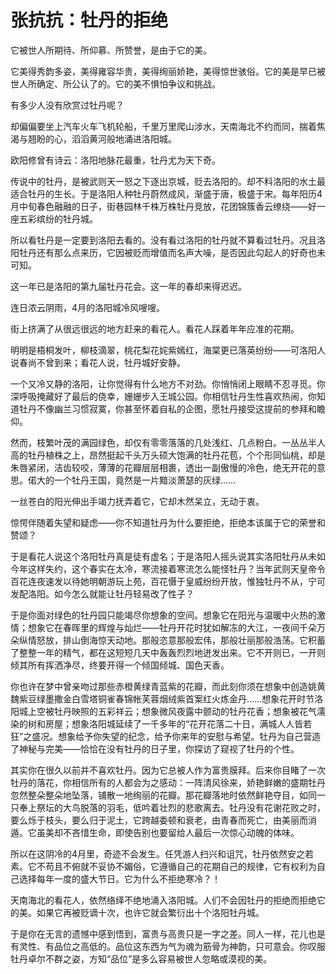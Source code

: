<link href="../../../css/style.css" rel="stylesheet" type="text/css" />

# 张抗抗：牡丹的拒绝

<div class="p">

它被世人所期待、所仰慕、所赞誉，是由于它的美。

它美得秀韵多姿，美得雍容华贵，美得绚丽娇艳，美得惊世骇俗。它的美是早已被世人所确定、所公认了的。它的美不惧怕争议和挑战。

有多少人没有欣赏过牡丹呢？

却偏偏要坐上汽车火车飞机轮船，千里万里爬山涉水，天南海北不约而同，揣着焦渴与翘盼的心，滔滔黄河般地涌进洛阳城。

欧阳修曾有诗云：洛阳地脉花最重，牡丹尤为天下奇。

传说中的牡丹，是被武则天一怒之下逐出京城，贬去洛阳的。却不料洛阳的水土最适合牡丹的生长。于是洛阳人种牡丹蔚然成风，渐盛于唐，极盛于宋。每年阳历4月中旬春色融融的日子，街巷园林千株万株牡丹竞放，花团锦簇香云缭绕——好一座五彩缤纷的牡丹城。

所以看牡丹是一定要到洛阳去看的。没有看过洛阳的牡丹就不算看过牡丹。况且洛阳牡丹还有那么点来历，它因被贬而增值而名声大噪，是否因此勾起人的好奇也未可知。

这一年已是洛阳的第九届牡丹花会。这一年的春却来得迟迟。

连日浓云阴雨，4月的洛阳城冷风嗖嗖。

街上挤满了从很远很远的地方赶来的看花人。看花人踩着年年应准的花期。

明明是梧桐发叶，柳枝滴翠，桃花梨花姹紫嫣红，海棠更已落英纷纷——可洛阳人说春尚不曾到来；看花人说，牡丹城好安静。

一个又冷又静的洛阳，让你觉得有什么地方不对劲。你悄悄闭上眼睛不忍寻觅。你深呼吸掩藏好了最后的侥幸，姗姗步入王城公园。你相信牡丹生性喜欢热闹，你知道牡丹不像幽兰习惯寂寞，你甚至怀着自私的企图，愿牡丹接受这提前的参拜和瞻仰。

然而，枝繁叶茂的满园绿色，却仅有零零落落的几处浅红、几点粉白。一丛丛半人高的牡丹植株之上，昂然挺起千头万头硕大饱满的牡丹花苞，个个形同仙桃，却是朱唇紧闭，洁齿较咬，薄薄的花瓣层层相裹，透出一副傲慢的冷色，绝无开花的意思。偌大的一个牡丹王国，竟然是一片黯淡萧瑟的灰绿……

一丝苍白的阳光伸出手竭力抚弄着它，它却木然呆立，无动于衷。

惊愕伴随着失望和疑虑——你不知道牡丹为什么要拒绝，拒绝本该属于它的荣誉和赞颂？

于是看花人说这个洛阳牡丹真是徒有虚名；于是洛阳人摇头说其实洛阳牡丹从未如今年这样失约，这个春实在太冷，寒流接着寒流怎么能怪牡丹？当年武则天皇帝令百花连夜速发以待她明朝游玩上苑，百花慑于皇威纷纷开放，惟独牡丹不从，宁可发配洛阳。如今怎么就能让牡丹轻易改了性子？

于是你面对绿色的牡丹园只能竭尽你想象的空间。想象它在阳光与温暖中火热的激情；想象它在春晖里的辉煌与灿烂——牡丹开花时犹如解冻的大江，一夜间千朵万朵纵情怒放，排山倒海惊天动地。那般恣意那般宏伟，那般壮丽那般浩荡。它积蓄了整整一年的精气，都在这短短几天中轰轰烈烈地迸发出来。它不开则已，一开则倾其所有挥洒净尽，终要开得一个倾国倾城、国色天香。

你也许在梦中曾亲吻过那些赤橙黄绿青蓝紫的花瓣，而此刻你须在想象中创造姚黄魏紫豆绿墨撒金白雪塔铜雀春锦帐芙蓉烟绒紫首案红火炼金丹……想象花开时节洛阳城上空被牡丹映照的五彩祥云；想象微风夜露中颤动的牡丹花香；想象被花气濡染的树和房屋；想象洛阳城延续了一千多年的“花开花落二十日，满城人人皆若狂”之盛况。想象给予你失望的纪念，给予你来年的安慰与希望。牡丹为自己营造了神秘与完美——恰恰在没有牡丹的日子里，你探访了窥视了牡丹的个性。

其实你在很久以前并不喜欢牡丹。因为它总被人作为富贵膜拜。后来你目睹了一次牡丹的落花，你相信所有的人都会为之感动：一阵清风徐来，娇艳鲜嫩的盛期牡丹忽然整朵整朵地坠落，铺散一地绚丽的花瓣。那花瓣落地时依然鲜艳夺目，如同一只奉上祭坛的大鸟脱落的羽毛，低吟着壮烈的悲歌离去。牡丹没有花谢花败之时，要么烁于枝头，要么归于泥土，它跨越委顿和衰老，由青春而死亡，由美丽而消遁。它虽美却不吝惜生命，即使告别也要留给人最后一次惊心动魄的体味。

所以在这阴冷的4月里，奇迹不会发生。任凭游人扫兴和诅咒，牡丹依然安之若素。它不苟且不俯就不妥协不媚俗，它遵循自己的花期自己的规律，它有权利为自己选择每年一度的盛大节日。它为什么不拒绝寒冷？！

天南海北的看花人，依然络绎不绝地涌入洛阳城。人们不会因牡丹的拒绝而拒绝它的美。如果它再被贬谪十次，也许它就会繁衍出十个洛阳牡丹城。

于是你在无言的遗憾中感到悟到，富贵与高贵只是一字之差。同人一样，花儿也是有灵性、有品位之高低的。品位这东西为气为魂为筋骨为神韵，只可意会。你叹服牡丹卓尔不群之姿，方知“品位”是多么容易被世人忽略或漠视的美。